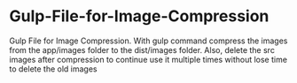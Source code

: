 # Gulp-File-for-Image-Compression
Gulp File for Image Compression. With gulp command compress the images from the app/images folder to the dist/images folder. Also, delete the src images after compression to continue use it multiple times without lose time to delete the old images

